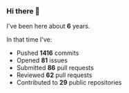 ### Hi there 👋

I've been here about **6** years.

In that time I've:

- Pushed **1416** commits
- Opened **81** issues
- Submitted **86** pull requests
- Reviewed **62** pull requests
- Contributed to **29** public repositories

<!-- ![My scrobbles](https://lastfm-recently-played.vercel.app/api?user=dotdub) -->
